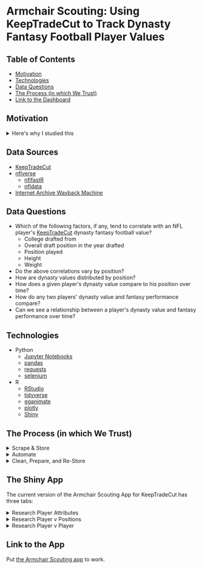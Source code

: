 # Armchair Scouting: Using KeepTradeCut to Track Dynasty Fantasy Football Player Values

## Table of Contents

- [Motivation](#Motivation)
- [Technologies](#Technologies)
- [Data Questions](#Data-Questions)
- [The Process (in which We Trust)](#The-Process-in-which-We-Trust)
- [Link to the Dashboard](#Link-to-the-Dashboard)

## Motivation
 <details>
   <summary>Here's why I studied this</summary>

   I’ve kept up with sports for most of my life. As a kid, I used to wake up an hour earlier than I needed to so I could watch a full hour of Sportscenter. I wanted to hear Stuart Scott say things like, “As cool as the other side of the pillow,” and I wanted a fresh stack of stats to share with friends on the playground at school. As I got older, I found that fantasy sports, on top of being an excellent way to keep up with family and friends, offer a special outlet for sports fans, who tend to consume more statistics than the average person: fantasy sports allow sports fans to apply their sports knowledge to *decisions*. The questions of how we make decisions and how we determine value are at the pulse of fantasy sports’ intrigue.

  Fantasy football is the most popular fantasy sport. Most fantasy managers play in *redraft* leagues, where each manager drafts a new team of players every year. Those players acquire fantasy points for accomplishing various in-game feats in their real-life games each week (yards gained by catching or running or throwing, touchdowns caught or run or thrown, field goals kicked, or any number of other options). A manager’s team competes head-to-head against some other manager’s team each week, and the team that scores the most total points wins that week’s matchup. Just as in the NFL, you try to make the playoffs, and then you try to win every match in the playoffs to be that season’s champion.

  *Dynasty* leagues add an additional wrinkle to the structure described above. Instead of getting a new team every year, a manager’s team carries over year to year, and the manager only drafts incoming rookies to add to their team—much like real NFL teams do. This adds a dimension of time and player development to fantasy that redraft leagues simply don’t have. This dimension of time allows managers to think more robustly about player development and oscillations in player value. The market for players is more dynamic, especially because a manager must make decisions about present vs. future values of players and draft picks.

  Given all of that, the savvy dynasty manager benefits from knowing a player’s perceived value at any given point. One of the best tools for gauging this perceived value is the website [KeepTradeCut](https://keeptradecut.com/), which has a contribute-to-consume model where their data of perceived player values is available at the price of answering a question about how you, a user and presumed dynasty player, would rank three players (where the factors of ranking are represented as “Keep” (1st), “Trade” (2nd), “Cut” (3rd)). That information goes into their database of relative ranking among players. The overall highest-ranked player has a score of 9999, and the lowest-ranked player(s) has a score of 0. KeepTradeCut collects this data (separately) for both professional (called *dynasty*) and college (called *devy*) players.

  I want to use KeepTradeCut’s database together with NFL statistics—which I can convert into fantasy data—to help the dynasty fantasy manager not only track players’ perceived value, but contextualize player value given some common measures. At minimum, this would be a dashboard tool that helps the dynasty manager make decisions about which players to acquire and which players to trade away based upon their attributes and value trends.


 </details>

## Data Sources

  - [KeepTradeCut](https://keeptradecut.com/)
  - [nflverse](https://github.com/nflverse)
    * [nflfastR](https://github.com/nflverse/nflfastR)
    * [nfldata](https://github.com/nflverse/nfldata)
  - [Internet Archive Wayback Machine](https://web.archive.org/)

## Data Questions

  - Which of the following factors, if any, tend to correlate with an NFL player's [KeepTradeCut](https://keeptradecut.com/) dynasty fantasy football value?
    * College drafted from
    * Overall draft position in the year drafted
    * Position played
    * Height
    * Weight
  - Do the above correlations vary by position?
  - How are dynasty values distributed by position?
  - How does a given player's dynasty value compare to his position over time?
  - How do any two players' dynasty value and fantasy performance compare?
  - Can we see a relationship between a player's dynasty value and fantasy performance over time?

## Technologies

  - Python
    * [Jupyter Notebooks](https://jupyter.org/)
    * [pandas](https://pandas.pydata.org/)
    * [requests](https://docs.python-requests.org/en/latest/)
    * [selenium](https://github.com/SeleniumHQ/selenium/tree/trunk/py)
  - R
    * [RStudio](https://www.rstudio.com/)
    * [tidyverse](https://www.tidyverse.org/)
    * [gganimate](https://gganimate.com/)
    * [plotly](https://plotly.com/r/)
    * [Shiny](https://shiny.rstudio.com/)

## The Process (in which We Trust)

  <details>
    <summary>Scrape & Store</summary>

  Much of this project's legwork was using Python (pandas, requests, selenium) to scrape [KeepTradeCut](https://keeptradecut.com/) for current & historical dynasty values as well as current and historical devy values. KeepTradeCut provides its current dynasty rankings, values, and some player attributes on their [dynasty rankings page](https://keeptradecut.com/dynasty-rankings).

  ![KTC Dynasty Rankings](assets/ktcDynastyRanks.png)

  While these rankings are useful for maintaining a database, they don't help with building one of historical KeepTradeCut dynasty values. For those, I had to go to each player page. Fortunately, the hrefs to those player pages are on the rankings page. So Step 1 was scraping the rankings page for all relevant information, including those hrefs, then using the hrefs to scrape each player page for historical dynasty information and additional attributes.

  ![KTC Player Page](assets/ktcPlayerPage.png)

  Player attributes are conveniently kept in a table at the top of the page. The historical values, however, are only stored in a graph on the page. By default, the graph is set to only the last six months of values, meaning that, for each page, I would have to click the "All Time" button on the graph and then scrape each date and value from the graph's hover-over content. To "click" with a headless browser and to see the hover-over content generated by javascript, I used selenium.

  ![KTC Dynasty History](assets/ktcDynastyHistory.gif)

  Finally, going to so many player pages on KeepTradeCut inevitably triggered their KTC popups where the ask me rank player values. Here I used try-except to tell selenium to click this window away whenever it popped up.

  ![KTC](assets/ktcKTC.png)

  Once all dynasty pages were scraped and put into a dataframe, I stored the values to a csv. I then had to rinse-and-repeat a similar process for the devy values--with one catch. The exact steps described above worked for current devy values; however, they could not get me devy values of players who are now NFL rookies and therefore in KeepTradeCut's *dynasty* bucket. I therefore used the Internet Archive's Wayback Machine to scrape the devy rankings page (and thus the old devy player hrefs) from when the current rookies were in college. This brought me to the current rookies' devy pages, which are still alive but not linked anywhere on the current website. I was able to scrape these for the current rookies' devy history.

  </details>

  <details>
    <summary>Automate</summary>

  Now having all KeepTradeCut dynasty and devy historical values, I simply had to build a system to keep my data up to date. To do that, I made a batch file that runs a python script daily. That python script scrapes only the day's current values and appends them to my existing dataset along with the day's date. With this structure, my app can stay current within 24 hours of KeepTradeCut's current state.

  </details>

  <details>
    <summary>Clean, Prepare, and Re-Store</summary>

  With my data pipeline in place, I prepared the KeepTradeCut data for merge with nflfastR's statistical, player, and fantasy data. The latter data source allows me to incorporate player fantasy performance, draft details, and even headshots in my Shiny app. With all this data prepared, save the new tables to RDS files for extra efficiency.

  </details>

## The Shiny App

The current version of the Armchair Scouting App for KeepTradeCut has three tabs:

  <details>
    <summary>Research Player Attributes</summary>

  ![Shiny Player Attributes Tab](assets/shinyPlayerAttributesTab.gif)

  The Research Player Attributes tab has three visualizations:

    - Correlations of Attributes & Dynasty Value
    - Dynasty Value v Age by Position
    - Correlations between College and Dynasty Value

  This tab allows you to select a subset of eligible fantasy-football positions and analyze which variables correlate with dynasty value for that subset of positions. The user can then see scatterplots broken out by position to see trends and to discover players who break from those trends. Buttons are supplied to change the x axis on these comparisons. Finally, a correlation plot allows the user to see whether any big-name universities are correlated with dynasty value, whether negatively or positively.

  </details>

  <details>
    <summary>Research Player v Positions</summary>

  ![Shiny Player v Positions Tab](assets/shinyPlayerVPositionsTab.gif)

  The Research Player v Positions tab also has three visualizations:

    - Dynasty Values by Position
    - Player Value Compared to Selected Positions
    - Player Value Compared to Position Median and Max over Time

  The user may select one player as well as a subset of positions. The subset of positions will determine which positions appear in the boxplot of dynasty values by position. It will also determine the scatterplot context in the top right. That context will then highlight the user-selected player in KeepTradeCut blue. Finally, the player's KeepTradeCut dynasty-value history is plotted compared to his positional median and maximum.

  </details>

  <details>
    <summary>Research Player v Player</summary>

  ![Shiny Player v Player Tab](assets/shinyPlayerVPlayerTab2.gif)

  The Research Player v Player tab has two visualizations and two player cards depicting the user-selected players and relevant attributes. The visualizations are:

    - Comparison of Dynasty Values over Time
    - Comparison of Fantasy Performance over Time

  This tab allows the user to compare two players' fantasy performances over time as well as their respective dynasty values. Concomitant with this is the ability to see how dynasty value moves with fantasy performance. The user can also filter these visualizations by a preferred date range. For example, one could filter to the date range of one NFL season to more clearly distinguish dynasty movement and fantasy performance.

  </details>



## Link to the App
Put [the Armchair Scouting app](https://jrioross.shinyapps.io/ktc_dashboard/) to work.
